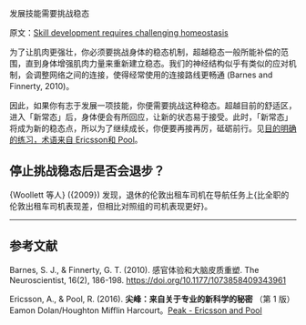 发展技能需要挑战稳态

原文：[Skill development requires challenging homeostasis](https://notes.andymatuschak.org/z4V56SvpNAHuaWSkU9U319uTxqBppv1mRx3aE)

为了让肌肉更强壮，你必须要挑战身体的稳态机制，超越稳态一般所能补偿的范围，直到身体增强肌肉力量来重新建立稳态。我们的神经结构似乎有类似的应对机制，会调整网络之间的连接，使得经常使用的连接路线更畅通 (Barnes and Finnerty, 2010)。

因此，如果你有志于发展一项技能，你便需要挑战这种稳态。超越目前的舒适区，进入「新常态」后，身体便会有所回应，让新的状态易于接受。此时，「新常态」将成为新的稳态点，所以为了继续成长，你便要再接再厉，砥砺前行。见[目的明确的练习，术语来自 Ericsson和 Pool](https://notes.andymatuschak.org/z7pC147AdTuRWQ2XKyRYpQC8FiM6rmjwRqwzv)。

## 停止挑战稳态后是否会退步？

{Woollett 等人} ({2009}) 发现，退休的伦敦出租车司机在导航任务上{比全职的伦敦出租车司机表现差，但相比对照组的司机表现更好}。

------

## 参考文献

Barnes, S. J., & Finnerty, G. T. (2010). 感官体验和大脑皮质重塑. The Neuroscientist, 16(2), 186-198. https://doi.org/10.1177/1073858409343961

Ericsson, A., & Pool, R. (2016). **尖峰：来自关于专业的新科学的秘密** （第 1 版）Eamon Dolan/Houghton Mifflin Harcourt。[Peak - Ericsson and Pool](https://notes.andymatuschak.org/z6Sx5DSLp1Jdt4wqvN36Xvregj6mQnCnFopmy)